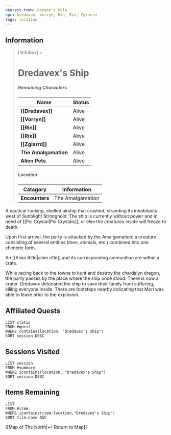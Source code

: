 ```yaml
---
nearest-town: Dougan's Hole
npc: Dredavex, Vorryn, Rin, Rix, Zglarrd
tags: location
---
```


## Information
> [!infobox] +
> # Dredavex's Ship
> ##### Remaining Characters
> | Name | Status |
> | ---- | ---- |
> | **[[Dredavex]]** | Alive |
> | **[[Vorryn]]** | Alive |
> | **[[Rin]]** | Alive |
> | **[[Rix]]** | Alive |
> | **[[Zglarrd]]** | Alive |
> | **The Amalgamation** | Alive |
> | **Alien Pets** | Alive |
> ##### Location
> | Catagory | Information |
> | ---- | ---- |
> | **Encounters** | The Amalgamation |

A nautical-looking, shelled airship that crashed, stranding its inhabitants west of Sunblight Stronghold. The ship is currently without power and in need of [[Psi Crystal|Psi Crystals]], or else the creatures inside will freeze to death.

Upon first arrival, the party is attacked by the Amalgamation: a creature consisting of several entities (men, animals, etc.) combined into one chimeric form.

An [[Alien Rifle|alien rifle]] and its corresponding ammunition are within a crate.

While racing back to the towns to hunt and destroy the chardalyn dragon, the party passes by the place where the ship once stood. There is now a crater. Dredavex detonated the ship to save their family from suffering, killing everyone inside. There are footsteps nearby indicating that Mori was able to leave prior to the explosion.


## Affiliated Quests
```dataview
LIST status
FROM #quest
WHERE contains(location, "Dredavex's Ship")
SORT session DESC
```

## Sessions Visited
```dataview
LIST session
FROM #summary
WHERE icontains(location, "Dredavex's Ship")
SORT session DESC
```

## Items Remaining
```dataview
LIST
FROM #item
WHERE icontains(item-location,"Dredavex's Ship")
SORT file.name ASC
```

[[Map of The North|↩️ Return to Map]]